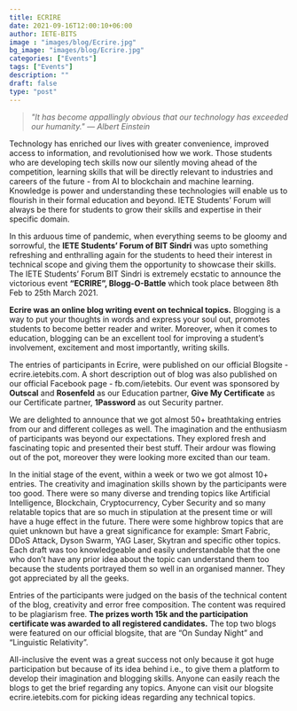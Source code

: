 ```yaml
---
title: ECRIRE
date: 2021-09-16T12:00:10+06:00
author: IETE-BITS
image : "images/blog/Ecrire.jpg"
bg_image: "images/blog/Ecrire.jpg"
categories: ["Events"]
tags: ["Events"]
description: ""
draft: false
type: "post"
---
```


>*"It has become appallingly obvious that our technology has exceeded our humanity."
— Albert Einstein*

Technology has enriched our lives with greater convenience, improved access to information, and revolutionised how we work. Those students who are developing tech skills now our silently moving ahead of the competition, learning skills that will be directly relevant to industries and careers of the future - from AI  to blockchain and machine learning. Knowledge is power and understanding these technologies will enable us to flourish in their formal education and beyond. IETE Students’ Forum will always be there for students to grow their skills and expertise in their specific domain.

In this arduous time of pandemic, when everything seems to be gloomy and sorrowful, the **IETE Students’ Forum of BIT Sindri** was upto something refreshing and enthralling again for the students to heed their interest in technical scope and giving them the opportunity to showcase their skills. The IETE Students’ Forum BIT Sindri is extremely ecstatic to announce the victorious event **“ECRIRE”, Blogg-O-Battle** which took place between 8th Feb to 25th March 2021.

**Ecrire was an online blog writing event on technical topics.** Blogging is a way to put your thoughts in words and express your soul out, promotes students to become better reader and writer. Moreover, when it comes to education, blogging can be an excellent tool for improving a student’s involvement, excitement and most importantly, writing skills.

The entries of participants in Ecrire, were published on our official Blogsite - ecrire.ietebits.com. A short description out of blog was also published on our official Facebook page - fb.com/ietebits. Our event was sponsored by **Outscal** and **Rosenfeld** as our Education partner, **Give My Certificate** as our Certificate partner, **1Password** as out Security partner. 

We are delighted to announce that we got almost 50+ breathtaking entries from our and different colleges as well. The imagination and the enthusiasm of participants was beyond our expectations. They explored fresh and fascinating topic and presented their best stuff. Their ardour was flowing out of the pot, moreover they were looking more excited than our team.

In the initial stage of the event, within a week or two we got almost 10+ entries. The creativity and imagination skills shown by the participants were too good. There were so many diverse and trending topics like Artificial Intelligence, Blockchain, Cryptocurrency, Cyber Security and so many relatable topics that are so much in stipulation at the present time or will have a huge effect in the future. There were some highbrow topics that are quiet unknown but have a great significance for example: Smart Fabric, DDoS Attack, Dyson Swarm, YAG Laser, Skytran and specific other topics. Each draft was too knowledgeable and easily understandable that the one who don’t have any prior idea about the topic can understand them too because the students portrayed them so well in an organised manner. They got appreciated by all the geeks.

Entries of the participants were judged on the basis of the technical content of the blog, creativity and error free composition. The content was required to be plagiarism free. **The prizes worth 15k and the participation certificate was awarded to all registered candidates.** The top two blogs were featured on our official blogsite, that are “On Sunday Night” and “Linguistic Relativity”. 

All-inclusive the event was a great success not only because it got huge participation but because of its idea behind i.e., to give them a platform to develop their imagination and blogging skills. Anyone can easily reach the blogs to get the brief regarding any topics. Anyone can visit our blogsite ecrire.ietebits.com  for picking ideas regarding any technical topics.